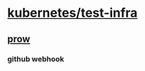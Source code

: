# [kubernetes/test-infra](https://github.com/kubernetes/test-infra)

## [prow](https://github.com/kubernetes/test-infra/tree/master/prow)

### github webhook
